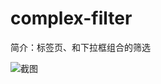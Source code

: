 # complex-filter

简介：标签页、和下拉框组合的筛选

![截图](https://img.alicdn.com/tfs/TB1wuVIbamWBuNjy1XaXXXCbXXa-1914-384.png)
